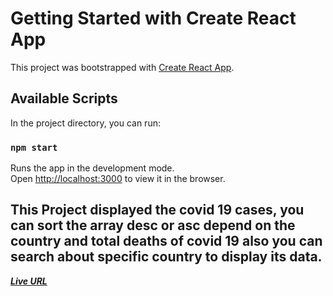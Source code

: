 # Getting Started with Create React App

This project was bootstrapped with [Create React App](https://github.com/facebook/create-react-app).

## Available Scripts

In the project directory, you can run:

### `npm start`

Runs the app in the development mode.\
Open [http://localhost:3000](http://localhost:3000) to view it in the browser.

## This Project displayed the covid 19 cases, you can sort the array desc or asc depend on the country and total deaths of covid 19 also you can search about specific country to display its data.


***[Live URL](https://salam-covid19.netlify.app/)***

